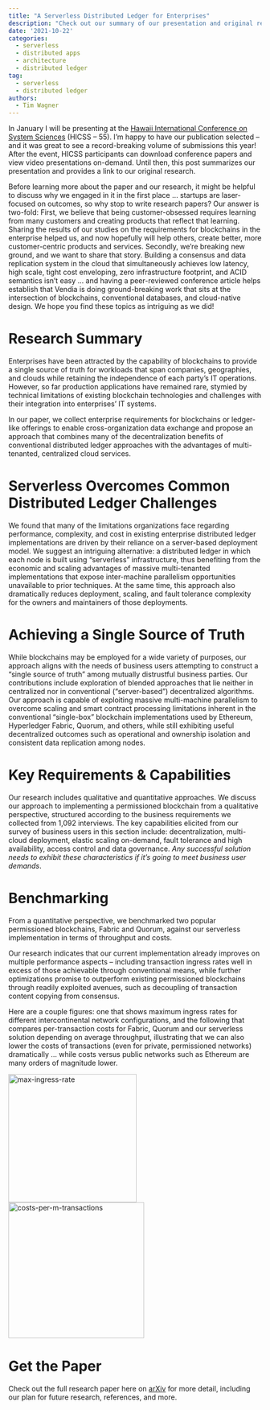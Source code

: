 ```yaml
---
title: "A Serverless Distributed Ledger for Enterprises"
description: "Check out our summary of our presentation and original research on serverless distributed ledger technology for enterprises."
date: '2021-10-22'
categories:
  - serverless
  - distributed apps
  - architecture
  - distributed ledger
tag:
  - serverless
  - distributed ledger
authors:
  - Tim Wagner
---
```


In January I will be presenting at the [Hawaii International Conference on System Sciences](https://hicss.hawaii.edu/) (HICSS – 55). I’m happy to have our publication selected – and it was great to see a record-breaking volume of submissions this year! After the event, HICSS participants can download conference papers and view video presentations on-demand. Until then, this post summarizes our presentation and provides a link to our original research.

Before learning more about the paper and our research, it might be helpful to discuss why we engaged in it in the first place … startups are laser-focused on outcomes, so why stop to write research papers? Our answer is two-fold: First, we believe that being customer-obsessed requires learning from many customers and creating products that reflect that learning. Sharing the results of our studies on the requirements for blockchains in the enterprise helped us, and now hopefully will help others, create better, more customer-centric products and services. Secondly, we’re breaking new ground, and we want to share that story. Building a consensus and data replication system in the cloud that simultaneously achieves low latency, high scale, tight cost enveloping, zero infrastructure footprint, and ACID semantics isn’t easy … and having a peer-reviewed conference article helps establish that Vendia is doing ground-breaking work that sits at the intersection of blockchains, conventional databases, and cloud-native design. We hope you find these topics as intriguing as we did!

# Research Summary

Enterprises have been attracted by the capability of blockchains to provide a single source of truth for workloads that span companies, geographies, and clouds while retaining the independence of each party’s IT operations. However, so far production applications have remained rare, stymied by technical limitations of existing blockchain technologies and challenges with their integration into enterprises’ IT systems. 

In our paper, we collect enterprise requirements for blockchains or ledger-like offerings to enable cross-organization data exchange and propose an approach that combines many of the decentralization benefits of conventional distributed ledger approaches with the advantages of multi-tenanted, centralized cloud services. 

# Serverless Overcomes Common Distributed Ledger Challenges

We found that many of the limitations organizations face regarding performance, complexity, and cost in existing enterprise distributed ledger implementations are driven by their reliance on a server-based deployment model. We suggest an intriguing alternative: a distributed ledger in which each node is built using “serverless” infrastructure, thus benefiting from the economic and scaling advantages of massive multi-tenanted implementations that expose inter-machine parallelism opportunities unavailable to prior techniques. At the same time, this approach also dramatically reduces deployment, scaling, and fault tolerance complexity for the owners and maintainers of those deployments.

# Achieving a Single Source of Truth

While blockchains may be employed for a wide variety of purposes, our approach aligns with the needs of business users attempting to construct a “single source of truth” among mutually distrustful business parties. Our contributions include exploration of blended approaches that lie neither in centralized nor in conventional (“server-based”) decentralized algorithms. Our approach is capable of exploiting massive multi-machine parallelism to overcome scaling and smart contract processing limitations inherent in the conventional “single-box” blockchain implementations used by Ethereum, Hyperledger Fabric, Quorum, and others, while still exhibiting useful decentralized outcomes such as operational and ownership isolation and consistent data replication among nodes.

# Key Requirements & Capabilities

Our research includes qualitative and quantitative approaches. We discuss our approach to implementing a permissioned blockchain from a qualitative perspective, structured according to the business requirements we collected from 1,092 interviews. The key capabilities elicited from our survey of business users in this section include: decentralization, multi-cloud deployment, elastic scaling on-demand, fault tolerance and high availability, access control and data governance. *Any successful solution needs to exhibit these characteristics if it’s going to meet business user demands*.

# Benchmarking

From a quantitative perspective, we benchmarked two popular permissioned blockchains, Fabric and Quorum, against our serverless implementation in terms of throughput and costs. 

Our research indicates that our current implementation already improves on multiple performance aspects – including transaction ingress rates well in excess of those achievable through conventional means, while further optimizations promise to outperform existing permissioned blockchains through readily exploited avenues, such as decoupling of transaction content copying from consensus. 

Here are a couple figures: one that shows maximum ingress rates for different intercontinental network configurations, and the following that compares per-transaction costs for Fabric, Quorum and our serverless solution depending on average throughput, illustrating that we can also lower the costs of transactions (even for private, permissioned networks) dramatically … while costs versus public networks such as Ethereum are many orders of magnitude lower.

<img width="255" alt="max-ingress-rate" src="https://d24nhiikxn5jns.cloudfront.net/optimized/user-images.githubusercontent.com..71095088137004907-af71e788-b3bc-4780-8cb9-38756e4d084b.png"/>
<img width="270" alt="costs-per-m-transactions" src="https://d24nhiikxn5jns.cloudfront.net/optimized/user-images.githubusercontent.com..71095088137005314-be0ffd22-43f7-4c90-9471-22ff7f23b0e2.png"/>

# Get the Paper

Check out the full research paper here on [arXiv](https://arxiv.org/pdf/2110.09221v1.pdf) for more detail, including our plan for future research, references, and more.

